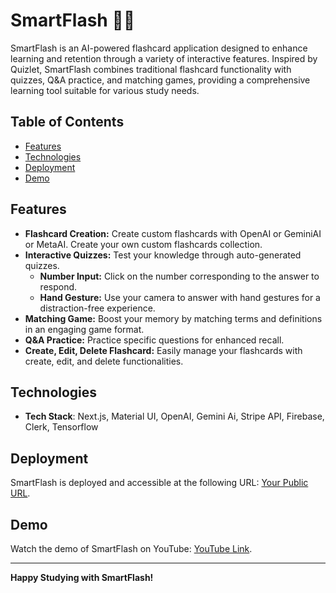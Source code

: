 # SmartFlash 🧠💡
SmartFlash is an AI-powered flashcard application designed to enhance learning and retention through a variety of interactive features. Inspired by Quizlet, SmartFlash combines traditional flashcard functionality with quizzes, Q&A practice, and matching games, providing a comprehensive learning tool suitable for various study needs.

## Table of Contents
- [Features](#features)
- [Technologies](#technologies)
- [Deployment](#deployment)
- [Demo](#demo)

## Features
- **Flashcard Creation:** Create custom flashcards with OpenAI or GeminiAI or MetaAI. Create your own custom flashcards collection.
- **Interactive Quizzes:** Test your knowledge through auto-generated quizzes.
  - **Number Input:** Click on the number corresponding to the answer to respond.
  - **Hand Gesture:** Use your camera to answer with hand gestures for a distraction-free experience.
- **Matching Game:** Boost your memory by matching terms and definitions in an engaging game format.
- **Q&A Practice:** Practice specific questions for enhanced recall.
- **Create, Edit, Delete Flashcard:** Easily manage your flashcards with create, edit, and delete functionalities.

## Technologies
- **Tech Stack**: Next.js, Material UI, OpenAI, Gemini Ai, Stripe API, Firebase, Clerk, Tensorflow

## Deployment
SmartFlash is deployed and accessible at the following URL: [Your Public URL](https://smart-flash.vercel.app).

## Demo
Watch the demo of SmartFlash on YouTube: [YouTube Link](https://youtu.be/iqfY54_vvp8).

---

**Happy Studying with SmartFlash!**





